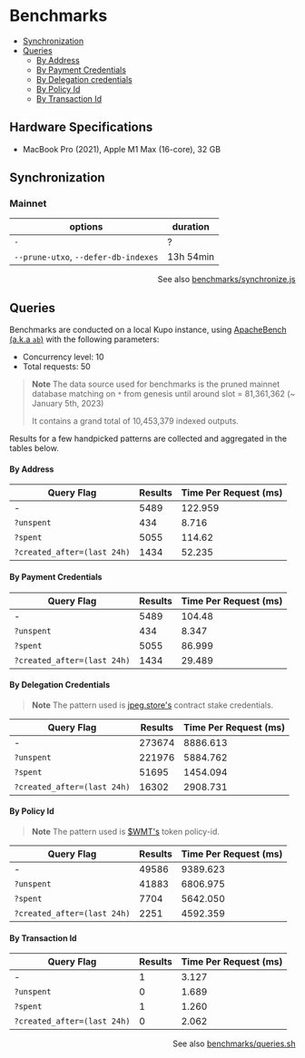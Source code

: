 # Benchmarks

- [Synchronization](#synchronization)
- [Queries](#queries)
  - [By Address](#by-address)
  - [By Payment Credentials](#by-payment-credentials)
  - [By Delegation credentials](#by-delegation-credentials)
  - [By Policy Id](#by-policy-id)
  - [By Transaction Id](#by-transaction-id)

## Hardware Specifications

- MacBook Pro (2021), Apple M1 Max (16-core), 32 GB

## Synchronization

### Mainnet

| options                              | duration  |
| ---                                  | ---       |
| `-`                                  | ?         |
| `--prune-utxo`, `--defer-db-indexes` | 13h 54min |

<p align="right">
  See also <a href="./synchronize.js">benchmarks/synchronize.js</a>
</p>

## Queries

Benchmarks are conducted on a local Kupo instance, using [ApacheBench (a.k.a `ab`)](https://en.wikipedia.org/wiki/ApacheBench) with the following parameters:

  - Concurrency level: 10
  - Total requests: 50

> **Note**
> The data source used for benchmarks is the pruned mainnet database matching on `*` from genesis
> until around slot = 81,361,362 (~ January 5th, 2023)
>
> It contains a grand total of 10,453,379 indexed outputs.

Results for a few handpicked patterns are collected and aggregated in the tables below.

#### By Address

| Query Flag                  | Results | Time Per Request (ms) |
| ---                         | ---     | ---                   |
| \-                          | 5489    | 122.959               |
| `?unspent`                  | 434     | 8.716                 |
| `?spent`                    | 5055    | 114.62                |
| `?created_after=(last 24h)` | 1434    | 52.235                |

#### By Payment Credentials


| Query Flag                  | Results | Time Per Request (ms) |
| ---                         | ---     | ---                   |
| \-                          | 5489    | 104.48                |
| `?unspent`                  | 434     | 8.347                 |
| `?spent`                    | 5055    | 86.999                |
| `?created_after=(last 24h)` | 1434    | 29.489                |

#### By Delegation Credentials

> **Note** The pattern used is [jpeg.store's](https://jpeg.store) contract stake credentials.

| Query Flag                  | Results | Time Per Request (ms) |
| ---                         | ---     | ---                   |
| \-                          | 273674  | 8886.613              |
| `?unspent`                  | 221976  | 5884.762              |
| `?spent`                    | 51695   | 1454.094              |
| `?created_after=(last 24h)` | 16302   | 2908.731              |

#### By Policy Id

> **Note** The pattern used is [$WMT's](https://worldmobiletoken.com/) token policy-id.

| Query Flag                  | Results | Time Per Request (ms) |
| ---                         | ---     | ---                   |
| \-                          | 49586   | 9389.623              |
| `?unspent`                  | 41883   | 6806.975              |
| `?spent`                    | 7704    | 5642.050              |
| `?created_after=(last 24h)` | 2251    | 4592.359              |

#### By Transaction Id

| Query Flag                  | Results | Time Per Request (ms) |
| ---                         | ---     | ---                   |
| \-                          | 1       | 3.127                 |
| `?unspent`                  | 0       | 1.689                 |
| `?spent`                    | 1       | 1.260                 |
| `?created_after=(last 24h)` | 0       | 2.062                 |

<p align="right">
  See also <a href="./queries.sh">benchmarks/queries.sh</a>
</p>
